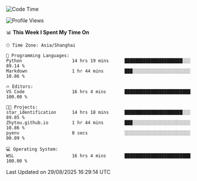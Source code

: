<!--START_SECTION:waka-->
![Code Time](http://img.shields.io/badge/Code%20Time-3%2C096%20hrs%2029%20mins-blue)

![Profile Views](http://img.shields.io/badge/Profile%20Views-0-blue)

📊 **This Week I Spent My Time On** 

```text
🕑︎ Time Zone: Asia/Shanghai

💬 Programming Languages: 
Python                   14 hrs 19 mins      ██████████████████████░░░   89.14 % 
Markdown                 1 hr 44 mins        ███░░░░░░░░░░░░░░░░░░░░░░   10.86 % 

🔥 Editors: 
VS Code                  16 hrs 4 mins       █████████████████████████   100.00 % 

🐱‍💻 Projects: 
star_identification      14 hrs 18 mins      ██████████████████████░░░   89.05 % 
Zhytou.github.io         1 hr 44 mins        ███░░░░░░░░░░░░░░░░░░░░░░   10.86 % 
pyenv                    0 secs              ░░░░░░░░░░░░░░░░░░░░░░░░░   00.09 % 

💻 Operating System: 
WSL                      16 hrs 4 mins       █████████████████████████   100.00 % 
```


 Last Updated on 29/08/2025 16:29:14 UTC
<!--END_SECTION:waka-->